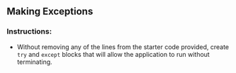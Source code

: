 ## Making Exceptions

### Instructions:

  * Without removing any of the lines from the starter code provided, create `try` and `except` blocks that will allow the application to run without terminating.